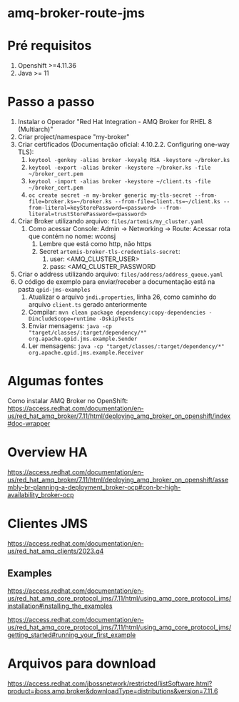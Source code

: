 # amq-broker-route-jms

# Pré requisitos
1. Openshift >=4.11.36
2. Java >= 11

# Passo a passo
1. Instalar o Operador "Red Hat Integration - AMQ Broker for RHEL 8 (Multiarch)"
2. Criar project/namespace "my-broker"
3. Criar certificados (Documentação oficial: 4.10.2.2. Configuring one-way TLS):
   1. ```keytool -genkey -alias broker -keyalg RSA -keystore ~/broker.ks```
   2. ```keytool -export -alias broker -keystore ~/broker.ks -file ~/broker_cert.pem```
   3. ```keytool -import -alias broker -keystore ~/client.ts -file ~/broker_cert.pem```
   4. ```oc create secret -n my-broker generic my-tls-secret --from-file=broker.ks=~/broker.ks --from-file=client.ts=~/client.ks --from-literal=keyStorePassword=<password> --from-literal=trustStorePassword=<password>```
4. Criar Broker utilizando arquivo: ```files/artemis/my_cluster.yaml```
   1. Como acessar Console: Admin -> Networking -> Route: Acessar rota que contém no nome: wconsj
      1. Lembre que está como http, não https
      2. Secret `artemis-broker-tls-credentials-secret`:
         1.  user: <AMQ_CLUSTER_USER>
         2.  pass: <AMQ_CLUSTER_PASSWORD
5.  Criar o address utilizando arquivo: ```files/address/address_queue.yaml```
6.  O código de exemplo para enviar/receber a documentação está na pasta `qpid-jms-examples`
    1.  Atualizar o arquivo `jndi.properties`, linha 26, como caminho do arquivo `client.ts` gerado anteriormente
    2.  Compilar: ```mvn clean package dependency:copy-dependencies -DincludeScope=runtime -DskipTests```
    3.  Enviar mensagens: ```java -cp "target/classes/:target/dependency/*" org.apache.qpid.jms.example.Sender```
    4.  Ler mensagens: ```java -cp "target/classes/:target/dependency/*" org.apache.qpid.jms.example.Receiver```


# Algumas fontes

Como instalar AMQ Broker no OpenShift: https://access.redhat.com/documentation/en-us/red_hat_amq_broker/7.11/html/deploying_amq_broker_on_openshift/index#doc-wrapper

# Overview HA 
https://access.redhat.com/documentation/en-us/red_hat_amq_broker/7.11/html/deploying_amq_broker_on_openshift/assembly-br-planning-a-deployment_broker-ocp#con-br-high-availability_broker-ocp

# Clientes JMS

https://access.redhat.com/documentation/en-us/red_hat_amq_clients/2023.q4

## Examples
https://access.redhat.com/documentation/en-us/red_hat_amq_core_protocol_jms/7.11/html/using_amq_core_protocol_jms/installation#installing_the_examples

https://access.redhat.com/documentation/en-us/red_hat_amq_core_protocol_jms/7.11/html/using_amq_core_protocol_jms/getting_started#running_your_first_example

# Arquivos para download
https://access.redhat.com/jbossnetwork/restricted/listSoftware.html?product=jboss.amq.broker&downloadType=distributions&version=7.11.6
